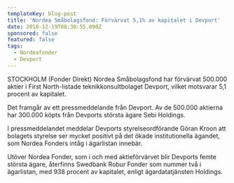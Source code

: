 ```yaml
---
templateKey: blog-post
title: 'Nordea Småbolagsfond: Förvärvat 5,1% av kapitalet i Devport'
date: 2018-12-19T08:30:55.090Z
sponsored: false
featured: false
tags:
  - Nordeafonder
  - Devport
---
```

STOCKHOLM (Fonder Direkt) Nordea Småbolagsfond har förvärvat 500.000 aktier i First North-listade teknikkonsultbolaget Devport, vilket motsvarar 5,1 procent av kapitalet.

Det framgår av ett pressmeddelande från Devport. Av de 500.000 aktierna har 300.000 köpts från Devports största ägare Sebi Holdings.

I pressmeddelandet meddelar Devports styrelseordförande Göran Kroon att bolagets styrelse ser mycket positivt på det ökade institutionella ägandet, som Nordea Fonders intåg i ägarlistan innebär.

Utöver Nordea Fonder, som i och med aktieförvärvet blir Devports femte största ägare, återfinns Swedbank Robur Fonder som nummer två i ägarlistan, med 938 procent av kapitalet, enligt ägardatatjänsten Holdings.
